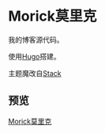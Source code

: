 # Morick莫里克

我的博客源代码。

使用[Hugo](https://gohugo.io/)搭建。

主题魔改自[Stack](https://github.com/CaiJimmy/hugo-theme-stack)

## 预览

[Morick莫里克](https://www.morick66.com/)

